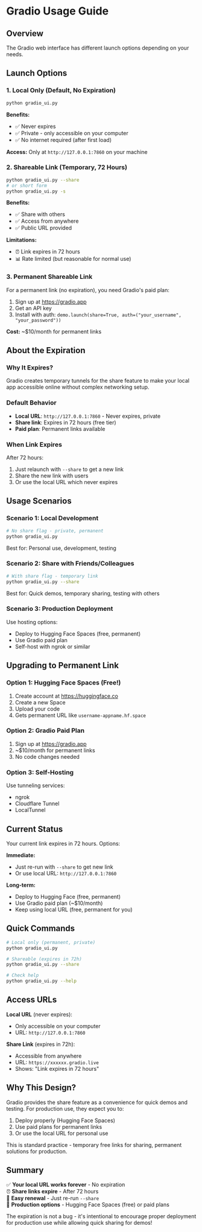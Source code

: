 # Gradio Usage Guide

## Overview

The Gradio web interface has different launch options depending on your needs.

## Launch Options

### 1. Local Only (Default, No Expiration)

```bash
python gradio_ui.py
```

**Benefits:**
- ✅ Never expires
- ✅ Private - only accessible on your computer
- ✅ No internet required (after first load)

**Access:** Only at `http://127.0.0.1:7860` on your machine

### 2. Shareable Link (Temporary, 72 Hours)

```bash
python gradio_ui.py --share
# or short form
python gradio_ui.py -s
```

**Benefits:**
- ✅ Share with others
- ✅ Access from anywhere
- ✅ Public URL provided

**Limitations:**
- ⏰ Link expires in 72 hours
- 📊 Rate limited (but reasonable for normal use)

### 3. Permanent Shareable Link

For a permanent link (no expiration), you need Gradio's paid plan:

1. Sign up at https://gradio.app
2. Get an API key
3. Install with auth: `demo.launch(share=True, auth=("your_username", "your_password"))`

**Cost:** ~$10/month for permanent links

## About the Expiration

### Why It Expires?

Gradio creates temporary tunnels for the share feature to make your local app accessible online without complex networking setup.

### Default Behavior
- **Local URL**: `http://127.0.0.1:7860` - Never expires, private
- **Share link**: Expires in 72 hours (free tier)
- **Paid plan**: Permanent links available

### When Link Expires

After 72 hours:
1. Just relaunch with `--share` to get a new link
2. Share the new link with users
3. Or use the local URL which never expires

## Usage Scenarios

### Scenario 1: Local Development
```bash
# No share flag - private, permanent
python gradio_ui.py
```
Best for: Personal use, development, testing

### Scenario 2: Share with Friends/Colleagues
```bash
# With share flag - temporary link
python gradio_ui.py --share
```
Best for: Quick demos, temporary sharing, testing with others

### Scenario 3: Production Deployment
Use hosting options:
- Deploy to Hugging Face Spaces (free, permanent)
- Use Gradio paid plan
- Self-host with ngrok or similar

## Upgrading to Permanent Link

### Option 1: Hugging Face Spaces (Free!)

1. Create account at https://huggingface.co
2. Create a new Space
3. Upload your code
4. Gets permanent URL like `username-appname.hf.space`

### Option 2: Gradio Paid Plan

1. Sign up at https://gradio.app
2. ~$10/month for permanent links
3. No code changes needed

### Option 3: Self-Hosting

Use tunneling services:
- ngrok
- Cloudflare Tunnel
- LocalTunnel

## Current Status

Your current link expires in 72 hours. Options:

**Immediate:**
- Just re-run with `--share` to get new link
- Or use local URL: `http://127.0.0.1:7860`

**Long-term:**
- Deploy to Hugging Face (free, permanent)
- Use Gradio paid plan (~$10/month)
- Keep using local URL (free, permanent for you)

## Quick Commands

```bash
# Local only (permanent, private)
python gradio_ui.py

# Shareable (expires in 72h)
python gradio_ui.py --share

# Check help
python gradio_ui.py --help
```

## Access URLs

**Local URL** (never expires):
- Only accessible on your computer
- URL: `http://127.0.0.1:7860`

**Share Link** (expires in 72h):
- Accessible from anywhere
- URL: `https://xxxxxx.gradio.live`
- Shows: "Link expires in 72 hours"

## Why This Design?

Gradio provides the share feature as a convenience for quick demos and testing. For production use, they expect you to:
1. Deploy properly (Hugging Face Spaces)
2. Use paid plans for permanent links
3. Or use the local URL for personal use

This is standard practice - temporary free links for sharing, permanent solutions for production.

## Summary

✅ **Your local URL works forever** - No expiration  
⏰ **Share links expire** - After 72 hours  
🔄 **Easy renewal** - Just re-run `--share`  
🚀 **Production options** - Hugging Face Spaces (free) or paid plans  

The expiration is not a bug - it's intentional to encourage proper deployment for production use while allowing quick sharing for demos!

